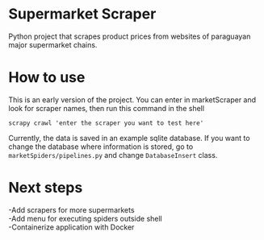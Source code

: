 # Supermarket Scraper

Python project that scrapes product prices from websites of paraguayan major supermarket chains.

# How to use

This is an early version of the project. You can enter in marketScraper and look for scraper names, then run this command in the shell

```scrapy crawl 'enter the scraper you want to test here'```

Currently, the data is saved in an example sqlite database. If you want to change the database where information is stored, go to ```marketSpiders/pipelines.py``` and change ```DatabaseInsert``` class.

# Next steps

-Add scrapers for more supermarkets  
-Add menu for executing spiders outside shell  
-Containerize application with Docker
